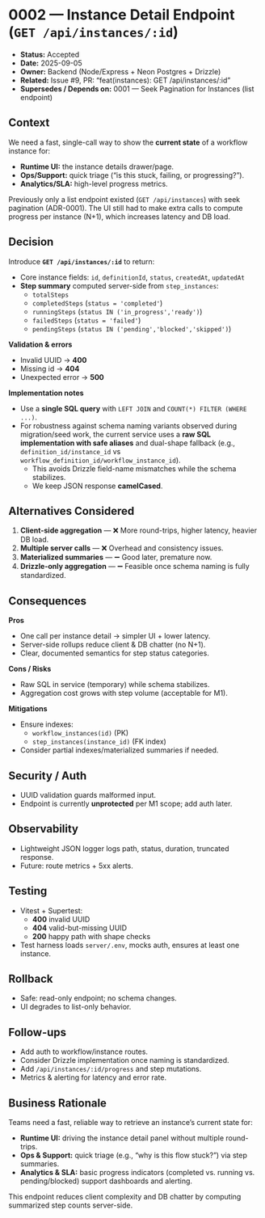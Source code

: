 # 0002 — Instance Detail Endpoint (`GET /api/instances/:id`)

- **Status:** Accepted
- **Date:** 2025-09-05
- **Owner:** Backend (Node/Express + Neon Postgres + Drizzle)
- **Related:** Issue #9, PR: “feat(instances): GET /api/instances/:id”
- **Supersedes / Depends on:** 0001 — Seek Pagination for Instances (list endpoint)

## Context

We need a fast, single-call way to show the **current state** of a workflow instance for:
- **Runtime UI:** the instance details drawer/page.
- **Ops/Support:** quick triage (“is this stuck, failing, or progressing?”).
- **Analytics/SLA:** high-level progress metrics.

Previously only a list endpoint existed (`GET /api/instances`) with seek pagination (ADR-0001). The UI still had to make extra calls to compute progress per instance (N+1), which increases latency and DB load.

## Decision

Introduce **`GET /api/instances/:id`** to return:
- Core instance fields: `id`, `definitionId`, `status`, `createdAt`, `updatedAt`
- **Step summary** computed server-side from `step_instances`:
  - `totalSteps`
  - `completedSteps` (`status = 'completed'`)
  - `runningSteps` (`status IN ('in_progress','ready')`)
  - `failedSteps` (`status = 'failed'`)
  - `pendingSteps` (`status IN ('pending','blocked','skipped')`)

**Validation & errors**
- Invalid UUID → **400**
- Missing id → **404**
- Unexpected error → **500**

**Implementation notes**
- Use a **single SQL query** with `LEFT JOIN` and `COUNT(*) FILTER (WHERE ...)`.
- For robustness against schema naming variants observed during migration/seed work, the current service uses a **raw SQL implementation with safe aliases** and dual-shape fallback (e.g., `definition_id/instance_id` vs `workflow_definition_id/workflow_instance_id`).  
  - This avoids Drizzle field-name mismatches while the schema stabilizes.
  - We keep JSON response **camelCased**.

## Alternatives Considered

1. **Client-side aggregation** — ❌ More round-trips, higher latency, heavier DB load.
2. **Multiple server calls** — ❌ Overhead and consistency issues.
3. **Materialized summaries** — ➖ Good later, premature now.
4. **Drizzle-only aggregation** — ➖ Feasible once schema naming is fully standardized.

## Consequences

**Pros**
- One call per instance detail → simpler UI + lower latency.
- Server-side rollups reduce client & DB chatter (no N+1).
- Clear, documented semantics for step status categories.

**Cons / Risks**
- Raw SQL in service (temporary) while schema stabilizes.
- Aggregation cost grows with step volume (acceptable for M1).

**Mitigations**
- Ensure indexes:
  - `workflow_instances(id)` (PK)
  - `step_instances(instance_id)` (FK index)
- Consider partial indexes/materialized summaries if needed.

## Security / Auth

- UUID validation guards malformed input.
- Endpoint is currently **unprotected** per M1 scope; add auth later.

## Observability

- Lightweight JSON logger logs path, status, duration, truncated response.
- Future: route metrics + 5xx alerts.

## Testing

- Vitest + Supertest:
  - **400** invalid UUID
  - **404** valid-but-missing UUID
  - **200** happy path with shape checks
- Test harness loads `server/.env`, mocks auth, ensures at least one instance.

## Rollback

- Safe: read-only endpoint; no schema changes.
- UI degrades to list-only behavior.

## Follow-ups

- Add auth to workflow/instance routes.
- Consider Drizzle implementation once naming is standardized.
- Add `/api/instances/:id/progress` and step mutations.
- Metrics & alerting for latency and error rate.

## Business Rationale

Teams need a fast, reliable way to retrieve an instance’s current state for:

- **Runtime UI:** driving the instance detail panel without multiple round-trips.
- **Ops & Support:** quick triage (e.g., “why is this flow stuck?”) via step summaries.
- **Analytics & SLA:** basic progress indicators (completed vs. running vs. pending/blocked) support dashboards and alerting.

This endpoint reduces client complexity and DB chatter by computing summarized step counts server-side.
